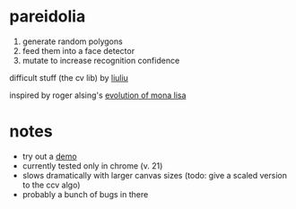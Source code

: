 pareidolia
==========

1. generate random polygons
2. feed them into a face detector
3. mutate to increase recognition confidence

difficult stuff (the cv lib) by [liuliu]

inspired by roger alsing's [evolution of mona lisa]

[liuliu]: https://github.com/liuliu/ccv
[evolution of mona lisa]: http://rogeralsing.com/2008/12/07/genetic-programming-evolution-of-mona-lisa/

notes
=====
* try out a [demo]
* currently tested only in chrome (v. 21)
* slows dramatically with larger canvas sizes (todo: give a scaled version to the ccv algo)
* probably a bunch of bugs in there

[demo]: http://iobound.com/pareidolia/
